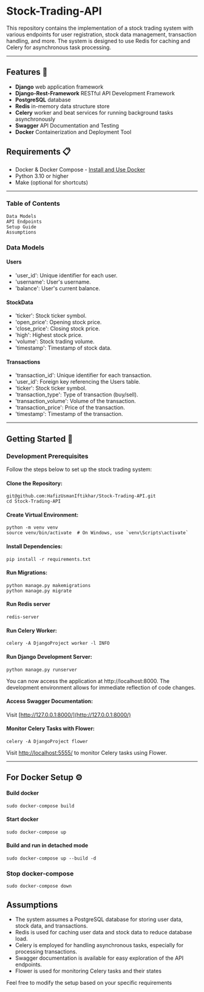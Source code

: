 # Stock-Trading-API

This repository contains the implementation of a stock trading system with various endpoints for user registration, stock data management, transaction handling, and more. The system is designed to use Redis for caching and Celery for asynchronous task processing.

---

## Features 🚀

- **Django** web application framework
- **Django-Rest-Framework** RESTful API Development Framework
- **PostgreSQL** database
- **Redis** in-memory data structure store
- **Celery** worker and beat services for running background tasks asynchronously
- **Swagger** API Documentation and Testing
- **Docker** Containerization and Deployment Tool
  

## Requirements 📋

- Docker & Docker Compose - [Install and Use Docker](https://www.digitalocean.com/community/tutorials/how-to-install-and-use-docker-on-ubuntu-20-04)
- Python 3.10 or higher
- Make (optional for shortcuts)

---

### Table of Contents
    Data Models
    API Endpoints
    Setup Guide
    Assumptions

### Data Models
#### Users

   - 'user_id': Unique identifier for each user.
   - 'username': User's username.
   - 'balance': User's current balance.

#### StockData

   - 'ticker': Stock ticker symbol.
   -  'open_price': Opening stock price.
   -  'close_price': Closing stock price.
   -  'high': Highest stock price.
   -  'volume': Stock trading volume.
   -  'timestamp': Timestamp of stock data.
     

#### Transactions

   - 'transaction_id': Unique identifier for each transaction.
   - 'user_id': Foreign key referencing the Users table.
   - 'ticker': Stock ticker symbol.
   - 'transaction_type': Type of transaction (buy/sell).
   - 'transaction_volume': Volume of the transaction.
   - 'transaction_price': Price of the transaction.
   - 'timestamp': Timestamp of the transaction.

---


## Getting Started 🏁

### Development Prerequisites

Follow the steps below to set up the stock trading system:

#### Clone the Repository:

```
git@github.com:HafizUsmanIftikhar/Stock-Trading-API.git
cd Stock-Trading-API
```
#### Create Virtual Environment:
```
python -m venv venv
source venv/bin/activate  # On Windows, use `venv\Scripts\activate`

```
#### Install Dependencies:

```
pip install -r requirements.txt

```

#### Run Migrations:
```
python manage.py makemigrations
python manage.py migrate

```
#### Run Redis server
```
redis-server
```

#### Run Celery Worker:
```
celery -A DjangoProject worker -l INFO

```

#### Run Django Development Server:

```
python manage.py runserver
```
You can now access the application at http://localhost:8000. The development environment allows for immediate reflection of code changes.


#### Access Swagger Documentation:

Visit [http://127.0.0.1:8000/](http://127.0.0.1:8000/)


#### Monitor Celery Tasks with Flower:
```
celery -A DjangoProject flower
```
Visit [http://localhost:5555/](http://localhost:5555/) to monitor Celery tasks using Flower.

---


## For Docker Setup ⚙️

#### Build docker

```
sudo docker-compose build
```

#### Start docker

```
sudo docker-compose up
```

#### Build and run in detached mode

```
sudo docker-compose up --build -d
```

### Stop docker-compose

```
sudo docker-compose down
```

## Assumptions
- The system assumes a PostgreSQL database for storing user data, stock data, and transactions.
- Redis is used for caching user data and stock data to reduce database load.
- Celery is employed for handling asynchronous tasks, especially for processing transactions.
- Swagger documentation is available for easy exploration of the API endpoints.
- Flower is used for monitoring Celery tasks and their states

Feel free to modify the setup based on your specific requirements



